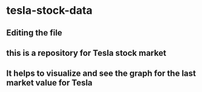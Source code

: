 # tesla-stock-data

## Editing the file

## this is a repository for Tesla stock market

## It helps to visualize and see the graph for the last market value for Tesla
